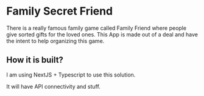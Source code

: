 # Family Secret Friend

There is a really famous family game called Family Friend where people give sorted gifts for the loved ones. This App is made out of a deal and have the intent to help organizing this game.

## How it is built?

I am using NextJS + Typescript to use this solution.

It will have API connectivity and stuff.
